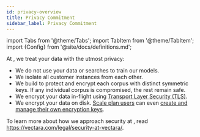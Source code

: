 ```yaml
---
id: privacy-overview
title: Privacy Commitment
sidebar_label: Privacy Commitment
---
```


import Tabs from '@theme/Tabs';
import TabItem from '@theme/TabItem';
import {Config} from '@site/docs/definitions.md';

At <Config v="names.company"/>, we treat your data with the utmost privacy:
* We do not use your data or searches to train our models.
* We isolate all customer instances from each other.
* We build <Config v="names.product"/> to protect and encrypt each corpus with 
  distinct symmetric keys. If any individual corpus is compromised, the rest 
  remain safe.
* We encrypt your data in-flight using [Transport Layer Security (TLS)](/docs/learn/authentication/auth-overview#transport-layer-security-tls).
* We encrypt your data on disk. [Scale plan users](https://vectara.com/pricing/) can even [create and manage their own encryption keys](encryption).

To learn more about how we approach security at <Config v="names.company"/>, read https://vectara.com/legal/security-at-vectara/.
